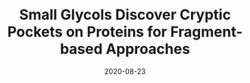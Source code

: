 ---
title: "Small Glycols Discover Cryptic Pockets on Proteins for Fragment-based Approaches"
date: '2020-08-23'
authors: "Bansia H, Mahanta P, Yennawar NH, Ramakumar S"
reviewers: "Díaz RE, Fraser JS"

peer-review:
- disqus: 2desofk
  biorxiv_versioned: 605121v2

article:
- pdf: https://pubs.acs.org/doi/10.1021/acs.jcim.0c01126
  pmid: 33570386
---